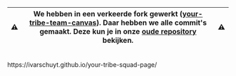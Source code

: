 | ⚠️  | We hebben in een verkeerde fork gewerkt ([your-tribe-team-canvas](https://github.com/IvarSchuyt/your-tribe-team-canvas)). Daar hebben we alle commit's gemaakt. Deze kun je in onze [oude repository](https://github.com/IvarSchuyt/your-tribe-team-canvas) bekijken. | ⚠️  |
| :-: | :---------------------------------------------------------------------------: | :-- |
<br>
https://ivarschuyt.github.io/your-tribe-squad-page/
